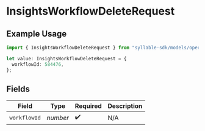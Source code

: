 # InsightsWorkflowDeleteRequest

## Example Usage

```typescript
import { InsightsWorkflowDeleteRequest } from "syllable-sdk/models/operations";

let value: InsightsWorkflowDeleteRequest = {
  workflowId: 584476,
};
```

## Fields

| Field              | Type               | Required           | Description        |
| ------------------ | ------------------ | ------------------ | ------------------ |
| `workflowId`       | *number*           | :heavy_check_mark: | N/A                |